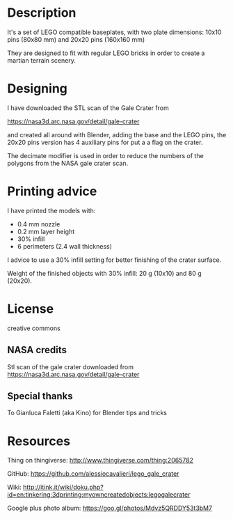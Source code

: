 # Description

It's a set of LEGO compatible baseplates, with two plate dimensions: 10x10 pins (80x80 mm) and 20x20 pins (160x160 mm)

They are designed to fit with regular LEGO bricks in order to create a martian terrain scenery.

# Designing

I have downloaded the STL scan of the Gale Crater from 

https://nasa3d.arc.nasa.gov/detail/gale-crater

and created all around with Blender, adding the base and the LEGO pins, the 20x20 pins version has 4 auxiliary pins for put a a flag on the crater.

The decimate modifier is used in order to reduce the numbers of the polygons from the NASA gale crater scan.

# Printing advice

I have printed the models with: 

  * 0.4 mm nozzle
  * 0.2 mm layer height
  * 30% infill
  * 6 perimeters (2.4 wall thickness)

I advice to use a 30% infill setting for better finishing of the crater surface.

Weight of the finished objects with 30% infill: 20 g (10x10) and 80 g (20x20).

# License

creative commons 

## NASA credits

Stl scan of the gale crater downloaded from https://nasa3d.arc.nasa.gov/detail/gale-crater

## Special thanks 

To Gianluca Faletti (aka Kino) for Blender tips and tricks

# Resources

Thing on thingiverse: http://www.thingiverse.com/thing:2065782

GitHub: https://github.com/alessiocavalieri/lego_gale_crater

Wiki: http://itink.it/wiki/doku.php?id=en:tinkering:3dprinting:myowncreatedobjects:legogalecrater

Google plus photo album: https://goo.gl/photos/Mdvz5QRDDY53t3bM7
